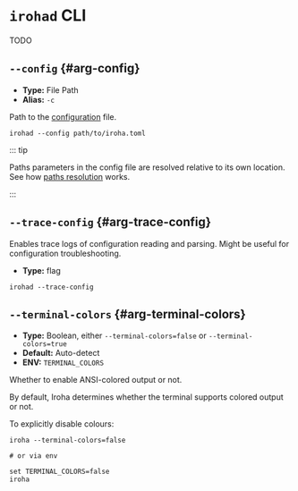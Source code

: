 # `irohad` CLI

TODO

## `--config`  {#arg-config}

- **Type:** File Path
- **Alias:** `-c`

Path to the [configuration](/reference/peer-config/index.md) file.

```shell
irohad --config path/to/iroha.toml
```

::: tip

Paths parameters in the config file are resolved relative to its own
location. See how
[paths resolution](/reference/peer-config/glossary#paths-resolution) works.

:::

## `--trace-config` {#arg-trace-config}

Enables trace logs of configuration reading and parsing.  Might be useful for configuration troubleshooting.

- **Type:** flag

```shell
irohad --trace-config
```

## `--terminal-colors` {#arg-terminal-colors}

- **Type:** Boolean, either `--terminal-colors=false` or
  `--terminal-colors=true`
- **Default:** Auto-detect
- **ENV:** `TERMINAL_COLORS`

Whether to enable ANSI-colored output or not.

By default, Iroha determines whether the terminal supports colored output
or not.

To explicitly disable colours:

```shell 
iroha --terminal-colors=false

# or via env

set TERMINAL_COLORS=false
iroha
```
